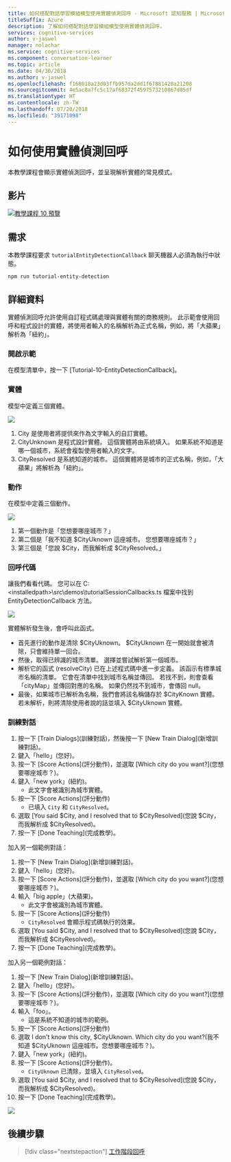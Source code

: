```yaml
---
title: 如何搭配對話學習模組模型使用實體偵測回呼 - Microsoft 認知服務 | Microsoft Docs
titleSuffix: Azure
description: 了解如何搭配對話學習模組模型使用實體偵測回呼。
services: cognitive-services
author: v-jaswel
manager: nolachar
ms.service: cognitive-services
ms.component: conversation-learner
ms.topic: article
ms.date: 04/30/2018
ms.author: v-jaswel
ms.openlocfilehash: f168018a23d03ffb957da2dd1f67881420a21208
ms.sourcegitcommit: 4e5ac8a7fc5c17af68372f4597573210867d05df
ms.translationtype: HT
ms.contentlocale: zh-TW
ms.lasthandoff: 07/20/2018
ms.locfileid: "39171098"
---
```

# <a name="how-to-use-entity-detection-callback"></a>如何使用實體偵測回呼

本教學課程會顯示實體偵測回呼，並呈現解析實體的常見模式。

## <a name="video"></a>影片

[![教學課程 10 預覽](http://aka.ms/cl-tutorial-10-preview)](http://aka.ms/blis-tutorial-10)

## <a name="requirements"></a>需求
本教學課程要求 `tutorialEntityDetectionCallback` 聊天機器人必須為執行中狀態。

    npm run tutorial-entity-detection

## <a name="details"></a>詳細資料
實體偵測回呼允許使用自訂程式碼處理與實體有關的商務規則。 此示範會使用回呼和程式設計的實體，將使用者輸入的名稱解析為正式名稱，例如，將「大蘋果」解析為「紐約」。

### <a name="open-the-demo"></a>開啟示範

在模型清單中，按一下 [Tutorial-10-EntityDetectionCallback]。 

### <a name="entities"></a>實體

模型中定義三個實體。

![](../media/tutorial10_entities.PNG)

1. City 是使用者將提供來作為文字輸入的自訂實體。
2. CityUnknown 是程式設計實體。 這個實體將由系統填入。 如果系統不知道是哪一個城市，系統會複製使用者輸入的文字。
3. CityResolved 是系統知道的城市。 這個實體將是城市的正式名稱，例如，「大蘋果」將解析為「紐約」。

### <a name="actions"></a>動作

在模型中定義三個動作。

![](../media/tutorial10_actions.PNG)

1. 第一個動作是「您想要哪座城市？」
2. 第二個是「我不知道 $CityUknown 這座城市。 您想要哪座城市？」
3. 第三個是「您說 $City，而我解析成 $CityResolved。」

### <a name="callback-code"></a>回呼代碼

讓我們看看代碼。 您可以在 C:\<installedpath>\src\demos\tutorialSessionCallbacks.ts 檔案中找到 EntityDetectionCallback 方法。

![](../media/tutorial10_callbackcode.PNG)

實體解析發生後，會呼叫此函式。
 
- 首先進行的動作是清除 $CityUknown。 $CityUknown 在一開始就會被清除，只會維持單一回合。
- 然後，取得已辨識的城市清單。 選擇並嘗試解析第一個城市。
- 解析它的函式 (resolveCity) 已在上述程式碼中進一步定義。 該函示有標準城市名稱的清單。 它會在清單中找到城市名稱並傳回。 若找不到，則會查看「cityMap」並傳回對應的名稱。 如果仍然找不到城市，會傳回 null。
- 最後，如果城市已解析為名稱，我們會將該名稱儲存於 $CityKnown 實體。 若未解析，則將清除使用者說的話並填入 $CityUknown 實體。

### <a name="train-dialogs"></a>訓練對話

1. 按一下 [Train Dialogs]\(訓練對話\)，然後按一下 [New Train Dialog]\(新增訓練對話\)。
2. 鍵入「hello」(您好)。
3. 按一下 [Score Actions]\(評分動作\)，並選取 [Which city do you want?]\(您想要哪座城市？\)。
2. 鍵入「new york」(紐約)。
    - 此文字會被識別為城市實體。
5. 按一下 [Score Actions]\(評分動作\)
    - 已填入 `City` 和 `CityResolved`。
6. 選取 [You said $City, and I resolved that to $CityResolved]\(您說 $City，而我解析成 $CityResolved\)。
7. 按一下 [Done Teaching]\(完成教學\)。

加入另一個範例對話：

1. 按一下 [New Train Dialog]\(新增訓練對話\)。
2. 鍵入「hello」(您好)。
3. 按一下 [Score Actions]\(評分動作\)，並選取 [Which city do you want?]\(您想要哪座城市？\)。
2. 輸入「big apple」(大蘋果)。
    - 此文字會被識別為城市實體。
5. 按一下 [Score Actions]\(評分動作\)
    - `CityResolved` 會顯示程式碼執行的效果。
6. 選取 [You said $City, and I resolved that to $CityResolved]\(您說 $City，而我解析成 $CityResolved\)。
7. 按一下 [Done Teaching]\(完成教學\)。

加入另一個範例對話：

1. 按一下 [New Train Dialog]\(新增訓練對話\)。
2. 鍵入「hello」(您好)。
3. 按一下 [Score Actions]\(評分動作\)，並選取 [Which city do you want?]\(您想要哪座城市？\)。
2. 輸入「foo」。
    - 這是系統不知道的城市的範例。 
5. 按一下 [Score Actions]\(評分動作\)
6. 選取 I don't know this city, $CityUknown. Which city do you want?\(我不知道 $CityUknown 這座城市。您想要哪座城市？\)。
7. 鍵入「new york」(紐約)。
8. 按一下 [Score Actions]\(評分動作\)。
    - `CityUknown` 已清除，並填入 `CityResolved`。
6. 選取 [You said $City, and I resolved that to $CityResolved]\(您說 $City，而我解析成 $CityResolved\)。
7. 按一下 [Done Teaching]\(完成教學\)。

![](../media/tutorial10_bigapple.PNG)

## <a name="next-steps"></a>後續步驟

> [!div class="nextstepaction"]
> [工作階段回呼](./11-session-callbacks.md)
